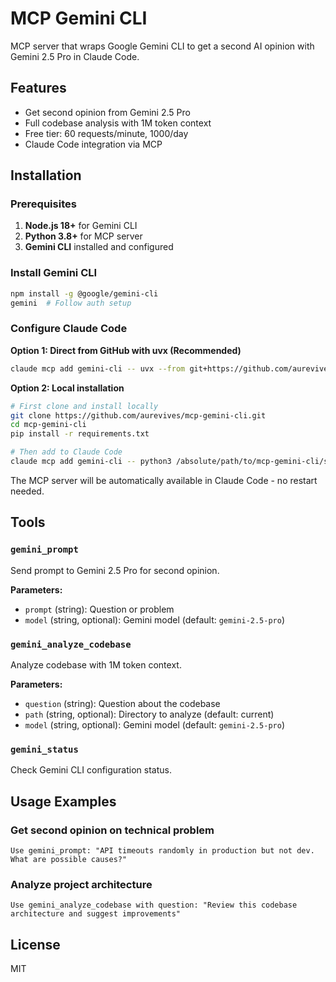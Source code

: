 # MCP Gemini CLI

MCP server that wraps Google Gemini CLI to get a second AI opinion with Gemini 2.5 Pro in Claude Code.

## Features

- Get second opinion from Gemini 2.5 Pro
- Full codebase analysis with 1M token context
- Free tier: 60 requests/minute, 1000/day
- Claude Code integration via MCP

## Installation

### Prerequisites

1. **Node.js 18+** for Gemini CLI
2. **Python 3.8+** for MCP server
3. **Gemini CLI** installed and configured

### Install Gemini CLI

```bash
npm install -g @google/gemini-cli
gemini  # Follow auth setup
```

### Configure Claude Code

**Option 1: Direct from GitHub with uvx (Recommended)**
```bash
claude mcp add gemini-cli -- uvx --from git+https://github.com/aurevives/mcp-gemini-cli.git mcp-gemini-cli
```

**Option 2: Local installation**
```bash
# First clone and install locally
git clone https://github.com/aurevives/mcp-gemini-cli.git
cd mcp-gemini-cli
pip install -r requirements.txt

# Then add to Claude Code
claude mcp add gemini-cli -- python3 /absolute/path/to/mcp-gemini-cli/server.py
```

The MCP server will be automatically available in Claude Code - no restart needed.

## Tools

### `gemini_prompt`

Send prompt to Gemini 2.5 Pro for second opinion.

**Parameters:**
- `prompt` (string): Question or problem
- `model` (string, optional): Gemini model (default: `gemini-2.5-pro`)

### `gemini_analyze_codebase`

Analyze codebase with 1M token context.

**Parameters:**
- `question` (string): Question about the codebase
- `path` (string, optional): Directory to analyze (default: current)
- `model` (string, optional): Gemini model (default: `gemini-2.5-pro`)

### `gemini_status`

Check Gemini CLI configuration status.

## Usage Examples

### Get second opinion on technical problem
```
Use gemini_prompt: "API timeouts randomly in production but not dev. What are possible causes?"
```

### Analyze project architecture
```
Use gemini_analyze_codebase with question: "Review this codebase architecture and suggest improvements"
```

## License

MIT